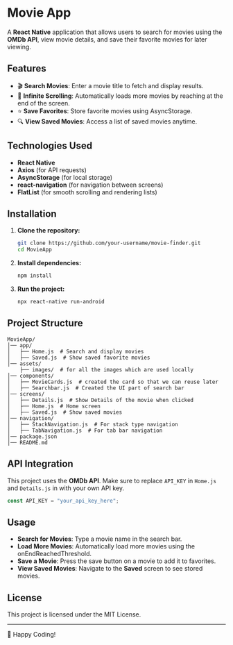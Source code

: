 # Movie App

A **React Native** application that allows users to search for movies using the **OMDb API**, view movie details, and save their favorite movies for later viewing.

## Features
- 🎬 **Search Movies**: Enter a movie title to fetch and display results.
- 📜 **Infinite Scrolling**: Automatically loads more movies by reaching at the end of the screen.
- ⭐ **Save Favorites**: Store favorite movies using AsyncStorage.
- 🔍 **View Saved Movies**: Access a list of saved movies anytime.

## Technologies Used
- **React Native**
- **Axios** (for API requests)
- **AsyncStorage** (for local storage)
- **react-navigation** (for navigation between screens)
- **FlatList** (for smooth scrolling and rendering lists)

## Installation

1. **Clone the repository:**
   ```sh
   git clone https://github.com/your-username/movie-finder.git
   cd MovieApp
   ```

2. **Install dependencies:**
   ```sh
   npm install
   ```

3. **Run the project:**
   ```sh
   npx react-native run-android
   ```

## Project Structure
```
MovieApp/
│── app/
│   ├── Home.js  # Search and display movies
│   ├── Saved.js  # Show saved favorite movies
│── assets/
    ├── images/  # for all the images which are used locally
│── components/
│   ├── MovieCards.js  # created the card so that we can reuse later
│   ├── Searchbar.js  # Created the UI part of search bar
│── screens/
│   ├── Details.js  # Show Details of the movie when clicked
│   ├── Home.js  # Home screen 
│   ├── Saved.js  # Show saved movies
│── navigation/
│   ├── StackNavigation.js  # For stack type navigation
│   ├── TabNavigation.js  # For tab bar navigation 
│── package.json
│── README.md
```

## API Integration
This project uses the **OMDb API**. Make sure to replace `API_KEY` in `Home.js` and `Details.js` in  with your own API key.
```js
const API_KEY = "your_api_key_here";
```

## Usage
- **Search for Movies**: Type a movie name in the search bar.
- **Load More Movies**: Automatically load more movies using the onEndReachedThreshold.
- **Save a Movie**: Press the save button on a movie to add it to favorites.
- **View Saved Movies**: Navigate to the **Saved** screen to see stored movies.

## License
This project is licensed under the MIT License.

---
🚀 Happy Coding!

